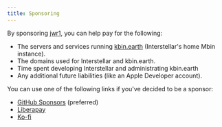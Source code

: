 ```yaml
---
title: Sponsoring
---
```


By sponsoring [jwr1](https://github.com/jwr1), you can help pay for the following:

- The servers and services running [kbin.earth](https://kbin.earth) (Interstellar's home Mbin instance).
- The domains used for Interstellar and kbin.earth.
- Time spent developing Interstellar and administrating kbin.earth
- Any additional future liabilities (like an Apple Developer account).

You can use one of the following links if you've decided to be a sponsor:

- [GitHub Sponsors](https://github.com/sponsors/jwr1) (preferred)
- [Liberapay](https://liberapay.com/jwr1/donate)
- [Ko-fi](https://ko-fi.com/jwr1_)

